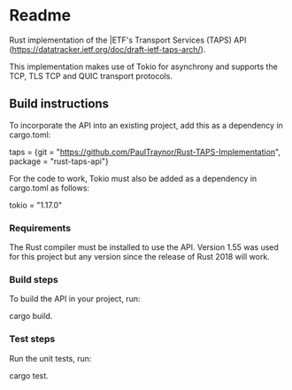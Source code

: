 # Readme

Rust implementation of the |ETF's Transport Services (TAPS) API (https://datatracker.ietf.org/doc/draft-ietf-taps-arch/). 

This implementation makes use of Tokio for asynchrony and supports the TCP, TLS TCP and QUIC transport protocols.

## Build instructions

To incorporate the API into an existing project, add this as a dependency in cargo.toml:

taps = {git = "https://github.com/PaulTraynor/Rust-TAPS-Implementation", package = "rust-taps-api"}

For the code to work, Tokio must also be added as a dependency in cargo.toml as follows: 

tokio = "1.17.0"

### Requirements

The Rust compiler must be installed to use the API. Version 1.55 was used for this project but any version since the release of Rust 2018 will work.

### Build steps

To build the API in your project, run: 

cargo build.

### Test steps

Run the unit tests, run: 

cargo test.